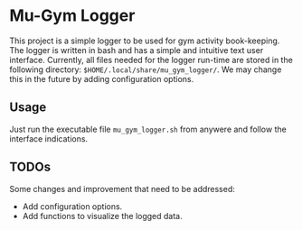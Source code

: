 
# Mu-Gym Logger

This project is a simple logger to be used for gym activity book-keeping.
The logger is written in bash and has a simple and intuitive text user
interface.
Currently, all files needed for the logger run-time are stored in the following
directory: `$HOME/.local/share/mu_gym_logger/`.
We may change this in the future by adding configuration options.

## Usage

Just run the executable file `mu_gym_logger.sh` from anywere and follow the
interface indications.

## TODOs

Some changes and improvement that need to be addressed:

* Add configuration options.
* Add functions to visualize the logged data.


